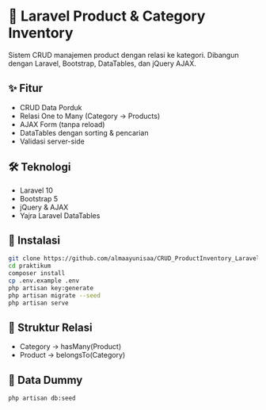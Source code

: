 # 🛒 Laravel Product & Category Inventory

Sistem CRUD manajemen product dengan relasi ke kategori. Dibangun dengan Laravel, Bootstrap, DataTables, dan jQuery AJAX.

## ✨ Fitur
- CRUD Data Porduk
- Relasi One to Many (Category → Products)
- AJAX Form (tanpa reload)
- DataTables dengan sorting & pencarian
- Validasi server-side

## 🛠️ Teknologi
- Laravel 10
- Bootstrap 5
- jQuery & AJAX
- Yajra Laravel DataTables

## 🚀 Instalasi

```bash
git clone https://github.com/almaayunisaa/CRUD_ProductInventory_Laravel.git
cd praktikum
composer install
cp .env.example .env
php artisan key:generate
php artisan migrate --seed
php artisan serve
```

## 🧱 Struktur Relasi
- Category → hasMany(Product)
- Product → belongsTo(Category)

## 🧪 Data Dummy

```bash
php artisan db:seed
```
